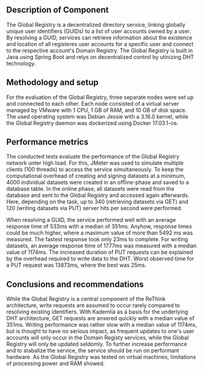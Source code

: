 ## Description of Component ##

The Global Registry is a decentralized directory service, linking globally unique user identifiers (GUIDs) to a list of user accounts owned by a user.
By resolving a GUID, services can retrieve information about the existence and location of all registeres user accounts for a specific user and connect to the respective account's Domain Registry.
The Global Registry is built in Java using Spring Boot and relys on decentralized control by utinizing DHT technology.

## Methodology and setup ##

For the evaluation of the Global Registry, three separate nodes were set up and connected to each other.
Each node consisted of a virtual server managed by VMware with 1 CPU, 1 GB of RAM, and 10 GB of disk space.
The used operating system was Debian Jessie with a 3.16.0 kernel, while the Global Registry daemon was dockerized using Docker 17.03.1-ce.

## Performance metrics ##

The conducted tests evaluate the performance of the Global Registry network unter high load. For this, JMeter was used to simulate multiple clients (100 threads) to access the service simultaneously.
To keep the computational overhead of creating and signing datasets at a minimum, 4000 individual datasets were created in an offline-phase and saved to a database table. In the online phase, all datasets were read from the database and sent to the Global Registry and accessed again afterwards. Here, depending on the task, up to 340 (retrieving datasets via GET) and 120 (writing datasets via PUT) server hits per second were performed.

When resolving a GUID, the service performed well with an average response time of 533ms with a median of 351ms. Anyhow, response times could be much higher, where a maximum value of more than 5492 ms was measured. The fastest response took only 23ms to complete.
For writing datasets, an average response time of 1777ms was measured with a median value of 1174ms. The increased duration of PUT requests can be explained by the overhead required to write data to the DHT. Worst observed time for a PUT request was 13873ms, where the best was 25ms.

## Conclusions and recommendations ##

While the Global Registry is a central component of the ReThink architecture, write requests are assumed to occur rarely compared to resolving existing identifiers. With Kademlia as a basis for the underlying DHT architecture, GET requests are ansered quickly with a median value of 351ms.
Writing performance was rather slow with a median value of 1174ms, but is thought to have no serious impact, as frequent updates to one's user accounts will only occur in the Domain Registy services, while the Global Registry will only be updated seldomly.
To further increase performance and to stabalize the service, the service should be run on performant hardware. As the Global Registry was tested on virtual machines, limitations of processing power and RAM showed.
